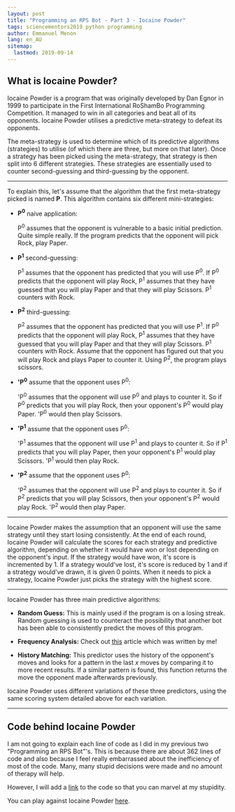 ```yaml
---
layout: post
title: "Programming an RPS Bot - Part 3 - Iocaine Powder"
tags: sciencementors2019 python programming
author: Emmanuel Menon
lang: en_AU
sitemap:
  lastmod: 2019-09-14
---
```

## What is Iocaine Powder?
Iocaine Powder is a program that was originally developed by Dan Egnor in 1999 to participate in the First International RoShamBo Programming Competition. It managed to win in all categories and beat all of its opponents. Iocaine Powder utilises a predictive meta-strategy to defeat its opponents.

<!--more-->

The meta-strategy is used to determine which of its predictive algorithms (strategies) to utilise (of which there are three, but more on that later). Once a strategy has been picked using the meta-strategy, that strategy is then split into 6 different strategies. These strategies are essentially used to counter second-guessing and third-guessing by the opponent.

<hr>

To explain this, let's assume that the algorithm that the first meta-strategy picked is named **P**. This algorithm contains six different mini-strategies:
- **P<sup>0</sup>** naive application:

	P<sup>0</sup> assumes that the opponent is vulnerable to a basic initial prediction. Quite simple really. If the program predicts that the opponent will pick Rock, play Paper.


- **P<sup>1</sup>** second-guessing:

	P<sup>1</sup> assumes that the opponent has predicted that you will use P<sup>0</sup>. If P<sup>0</sup> predicts that the opponent will play Rock, P<sup>1</sup> assumes that they have guessed that you will play Paper and that they will play Scissors. P<sup>1</sup> counters with Rock.


- **P<sup>2</sup>** third-guessing:

	P<sup>2</sup> assumes that the opponent has predicted that you will use P<sup>1</sup>. If P<sup>0</sup> predicts that the opponent will play Rock, P<sup>1</sup> assumes that they have guessed that you will play Paper and that they will play Scissors. P<sup>1</sup> counters with Rock. Assume that the opponent has figured out that you will play Rock and plays Paper to counter it. Using P<sup>2</sup>, the program plays scissors.


- **'P<sup>0</sup>** assume that the opponent uses P<sup>0</sup>:

	'P<sup>0</sup> assumes that the opponent will use P<sup>0</sup> and plays to counter it. So if P<sup>0</sup> predicts that you will play Rock, then your opponent's P<sup>0</sup> would play Paper. 'P<sup>0</sup> would then play Scissors.


- **'P<sup>1</sup>** assume that the opponent uses P<sup>0</sup>:

	'P<sup>1</sup> assumes that the opponent will use P<sup>1</sup> and plays to counter it. So if P<sup>1</sup> predicts that you will play Paper, then your opponent's P<sup>1</sup> would play Scissors. 'P<sup>1</sup> would then play Rock.


- **'P<sup>2</sup>** assume that the opponent uses P<sup>0</sup>:

	'P<sup>2</sup> assumes that the opponent will use P<sup>2</sup> and plays to counter it. So if P<sup>2</sup> predicts that you will play Scissors, then your opponent's P<sup>2</sup> would play Rock. 'P<sup>2</sup> would then play Paper.

<hr>

Iocaine Powder makes the assumption that an opponent will use the same strategy until they start losing consistently. At the end of each round, Iocaine Powder will calculate the scores for each strategy and predictive algorithm, depending on whether it would have won or lost depending on the opponent's input. If the strategy would have won, it's score is incremented by 1. If a strategy would've lost, it's score is reduced by 1 and if a strategy would've drawn, it is given 0 points. When it needs to pick a strategy, Iocaine Powder just picks the strategy with the highest score.

<hr>

Iocaine Powder has three main predictive algorithms:
- **Random Guess:**
This is mainly used if the program is on a losing streak. Random guessing is used to counteract the possibility that another bot has been able to consistently predict the moves of this program.

- **Frequency Analysis:**
Check out [this](http://emmanuelmenon.github.io/2019/06/03/frequency-analysis-in-rock-paper-scissors/) article which was written by me!

- **History Matching:**
This predictor uses the history of the opponent's moves and looks for a pattern in the last *x* moves by comparing it to more recent results. If a similar pattern is found, this function returns the move the opponent made afterwards previously.

Iocaine Powder uses different variations of these three predictors, using the same scoring system detailed above for each variation.

<hr>

## Code behind Iocaine Powder

I am not going to explain each line of code as I did in my previous two "Programming an RPS Bot"'s. This is because there are about 362 lines of code and also because I feel really embarrassed about the inefficiency of most of the code. Many, many stupid decisions were made and no amount of therapy will help.

However, I will add a [link](https://github.com/emmanuelmenon/RoShamBots/blob/master/IocainePowder.py) to the code so that you can marvel at my stupidity.

You can play against Iocaine Powder [here](http://www.rpscontest.com/human/5758490110853120?).
